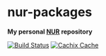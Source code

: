 # nur-packages

**My personal [NUR](https://github.com/nix-community/NUR) repository**

[![Build Status](https://travis-ci.com/gnidorah/nur-packages.svg?branch=master)](https://travis-ci.com/gnidorah/nur-packages)
[![Cachix Cache](https://img.shields.io/badge/cachix-gnidorah-blue.svg)](https://gnidorah.cachix.org)


